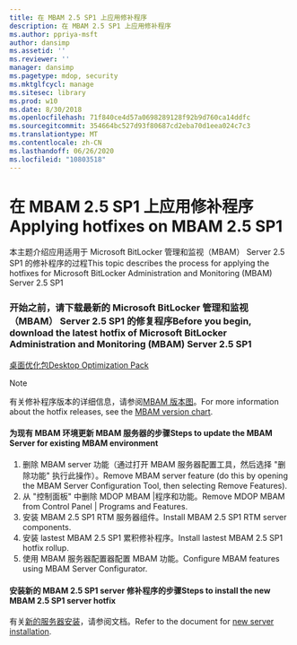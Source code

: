 ```yaml
---
title: 在 MBAM 2.5 SP1 上应用修补程序
description: 在 MBAM 2.5 SP1 上应用修补程序
ms.author: ppriya-msft
author: dansimp
ms.assetid: ''
ms.reviewer: ''
manager: dansimp
ms.pagetype: mdop, security
ms.mktglfcycl: manage
ms.sitesec: library
ms.prod: w10
ms.date: 8/30/2018
ms.openlocfilehash: 71f840ce4d57a0698289128f92b9d760ca14ddfc
ms.sourcegitcommit: 354664bc527d93f80687cd2eba70d1eea024c7c3
ms.translationtype: MT
ms.contentlocale: zh-CN
ms.lasthandoff: 06/26/2020
ms.locfileid: "10803518"
---
```

# <span data-ttu-id="7bdbf-103">在 MBAM 2.5 SP1 上应用修补程序</span><span class="sxs-lookup"><span data-stu-id="7bdbf-103">Applying hotfixes on MBAM 2.5 SP1</span></span>
<span data-ttu-id="7bdbf-104">本主题介绍应用适用于 Microsoft BitLocker 管理和监视（MBAM） Server 2.5 SP1 的修补程序的过程</span><span class="sxs-lookup"><span data-stu-id="7bdbf-104">This topic describes the process for applying the hotfixes for Microsoft BitLocker Administration and Monitoring (MBAM) Server 2.5 SP1</span></span>

### <span data-ttu-id="7bdbf-105">开始之前，请下载最新的 Microsoft BitLocker 管理和监视（MBAM） Server 2.5 SP1 的修复程序</span><span class="sxs-lookup"><span data-stu-id="7bdbf-105">Before you begin, download the latest hotfix of Microsoft BitLocker Administration and Monitoring (MBAM) Server 2.5 SP1</span></span>
[<span data-ttu-id="7bdbf-106">桌面优化包</span><span class="sxs-lookup"><span data-stu-id="7bdbf-106">Desktop Optimization Pack</span></span>](https://www.microsoft.com/download/details.aspx?id=57157)

> [!NOTE]
> <span data-ttu-id="7bdbf-107">有关修补程序版本的详细信息，请参阅[MBAM 版本图](https://docs.microsoft.com/archive/blogs/dubaisec/mbam-version-chart)。</span><span class="sxs-lookup"><span data-stu-id="7bdbf-107">For more information about the hotfix releases, see the [MBAM version chart](https://docs.microsoft.com/archive/blogs/dubaisec/mbam-version-chart).</span></span>

#### <span data-ttu-id="7bdbf-108">为现有 MBAM 环境更新 MBAM 服务器的步骤</span><span class="sxs-lookup"><span data-stu-id="7bdbf-108">Steps to update the MBAM Server for existing MBAM environment</span></span> 
1. <span data-ttu-id="7bdbf-109">删除 MBAM server 功能（通过打开 MBAM 服务器配置工具，然后选择 "删除功能" 执行此操作）。</span><span class="sxs-lookup"><span data-stu-id="7bdbf-109">Remove MBAM server feature (do this by opening the MBAM Server Configuration Tool, then selecting Remove Features).</span></span>
2. <span data-ttu-id="7bdbf-110">从 "控制面板" 中删除 MDOP MBAM |程序和功能。</span><span class="sxs-lookup"><span data-stu-id="7bdbf-110">Remove MDOP MBAM from Control Panel | Programs and Features.</span></span>
3. <span data-ttu-id="7bdbf-111">安装 MBAM 2.5 SP1 RTM 服务器组件。</span><span class="sxs-lookup"><span data-stu-id="7bdbf-111">Install MBAM 2.5 SP1 RTM server components.</span></span>
4. <span data-ttu-id="7bdbf-112">安装 lastest MBAM 2.5 SP1 累积修补程序。</span><span class="sxs-lookup"><span data-stu-id="7bdbf-112">Install lastest MBAM 2.5 SP1 hotfix rollup.</span></span>
5. <span data-ttu-id="7bdbf-113">使用 MBAM 服务器配置器配置 MBAM 功能。</span><span class="sxs-lookup"><span data-stu-id="7bdbf-113">Configure MBAM features using MBAM Server Configurator.</span></span>

#### <span data-ttu-id="7bdbf-114">安装新的 MBAM 2.5 SP1 server 修补程序的步骤</span><span class="sxs-lookup"><span data-stu-id="7bdbf-114">Steps to install the new MBAM 2.5 SP1 server hotfix</span></span>
<span data-ttu-id="7bdbf-115">有关[新的服务器安装](deploying-the-mbam-25-server-infrastructure.md)，请参阅文档。</span><span class="sxs-lookup"><span data-stu-id="7bdbf-115">Refer to the document for [new server installation](deploying-the-mbam-25-server-infrastructure.md).</span></span>
